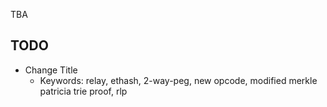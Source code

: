 TBA

## TODO
* Change Title
  * Keywords: relay, ethash, 2-way-peg, new opcode, modified merkle patricia trie proof, rlp
  
